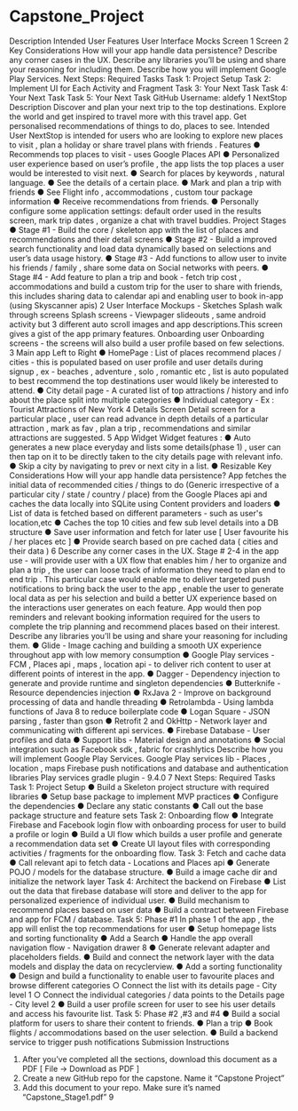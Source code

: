 # Capstone_Project
Description
Intended User
Features
User Interface Mocks
Screen 1
Screen 2
Key Considerations
How will your app handle data persistence?
Describe any corner cases in the UX.
Describe any libraries you’ll be using and share your reasoning for including them.
Describe how you will implement Google Play Services.
Next Steps: Required Tasks
Task 1: Project Setup
Task 2: Implement UI for Each Activity and Fragment
Task 3: Your Next Task
Task 4: Your Next Task
Task 5: Your Next Task
GitHub Username​: aldefy
1
NextStop
Description
Discover and plan your next trip to the top destinations. Explore the world and get inspired to
travel more with this travel app. Get personalised recommendations of things to do, places to
see.
Intended User
NextStop is intended for users who are looking to explore new places to visit , plan a holiday or
share travel plans with friends .
Features
● Recommends top places to visit - uses Google Places API
● Personalized user experience based on user’s profile , the app lists the top places a user
would be interested to visit next.
● Search for places by keywords , natural language.
● See the details of a certain place.
● Mark and plan a trip with friends
● See Flight info , accommodations , custom tour package information
● Receive recommendations from friends.
● Personally configure some application settings: default order used in the results
screen, mark trip dates , organize a chat with travel buddies.
Project Stages
● Stage #1 - Build the core / skeleton app with the list of places and
recommendations and their detail screens
● Stage #2 - Build a improved search functionality and load data dynamically
based on selections and user’s data usage history.
● Stage #3 - Add functions to allow user to invite his friends / family , share some
data on Social networks with peers.
● Stage #4 - Add feature to plan a trip and book - fetch trip cost ,
accommodations and build a custom trip for the user to share with friends, this
includes sharing data to calendar api and enabling user to book in-app (using
Skyscanner apis)
2
User Interface Mockups - Sketches
Splash walk through screens
Splash screens - Viewpager slideouts , same android activity but 3 different auto scroll images
and app descriptions.This screen gives a gist of the app primary features.
Onboarding user
Onboarding screens - the screens will also build a user profile based on few selections.
3
Main app
Left to Right
● HomePage : List of places recommend places / cities - this is populated based on user
profile and user details during signup , ex - beaches , adventure , solo , romantic etc , list
is auto populated to best recommend the top destinations user would likely be interested
to attend.
● City detail page - A curated list of top attractions / history and info about the place split
into multiple categories
● Individual category - Ex : Tourist Attractions of New York
4
Details Screen
Detail screen for a particular place , user can read advance in depth details of a particular
attraction , mark as fav , plan a trip , recommendations and similar attractions are suggested.
5
App Widget
Widget features :
● Auto generates a new place everyday and lists some details(phase 1) , user can then
tap on it to be directly taken to the city details page with relevant info.
● Skip a city by navigating to prev or next city in a list.
● Resizable
Key Considerations
How will your app handle data persistence?
App fetches the initial data of recommended cities / things to do (Generic irrespective of a
particular city / state / country / place) from the Google Places api and caches the data locally
into SQLite using Content providers and loaders
● List of data is fetched based on different parameters - such as user's location,etc
● Caches the top 10 cities and few sub level details into a DB structure
● Save user information and fetch for later use [ User favourite his / her places etc ]
● Provide search based on pre cached data ( cities and their data )
6
Describe any corner cases in the UX.
Stage # 2-4 in the app use - will provide user with a UX flow that enables him / her to organize
and plan a trip , the user can loose track of information they need to plan end to end trip .
This particular case would enable me to deliver targeted push notifications to bring back the
user to the app , enable the user to generate local data as per his selection and build a better
UX experience based on the interactions user generates on each feature.
App would then pop reminders and relevant booking information required for the users to
complete the trip planning and recommend places based on their interest.
Describe any libraries you’ll be using and share your reasoning for including them.
● Glide - Image caching and building a smooth UX experience throughout app with low
memory consumption
● Google Play services - FCM , Places api , maps , location api - to deliver rich content to
user at different points of interest in the app.
● Dagger - Dependency injection to generate and provide runtime and singleton
dependencies
● Butterknife - Resource dependencies injection
● RxJava 2 - Improve on background processing of data and handle threading
● Retrolambda - Using lambda functions of Java 8 to reduce boilerplate code
● Logan Square - JSON parsing , faster than gson
● Retrofit 2 and OkHttp - Network layer and communicating with different api services.
● Firebase Database - User profiles and data
● Support libs - Material design and annotations
● Social integration such as Facebook sdk , fabric for crashlytics
Describe how you will implement Google Play Services.
Google Play services lib - Places , location , maps
Firebase push notifications and database and authentication libraries
Play services gradle plugin - 9.4.0
7
Next Steps: Required Tasks
Task 1: Project Setup
● Build a Skeleton project structure with required libraries
● Setup base package to implement MVP practices
● Configure the dependencies
● Declare any static constants
● Call out the base package structure and feature sets
Task 2: Onboarding flow
● Integrate Firebase and Facebook login flow with onboarding process for user to build a
profile or login
● Build a UI flow which builds a user profile and generate a recommendation data set
● Create UI layout files with corresponding activities / fragments for the onboarding flow.
Task 3: Fetch and cache data
● Call relevant api to fetch data - Locations and Places api
● Generate POJO / models for the database structure.
● Build a image cache dir and initialize the network layer
Task 4: Architect the backend on Firebase
● List out the data that firebase database will store and deliver to the app for personalized
experience of individual user.
● Build mechanism to recommend places based on user data
● Build a contract between Firebase and app for FCM / database.
Task 5: Phase #1
In phase 1 of the app , the app will enlist the top recommendations for user
● Setup homepage lists and sorting functionality
● Add a Search
● Handle the app overall navigation flow - Navigation drawer
8
● Generate relevant adapter and placeholders fields.
● Build and connect the network layer with the data models and display the data on
recyclerview.
● Add a sorting functionality
● Design and build a functionality to enable user to favourite places and browse different
categories
○ Connect the list with its details page - City level 1
○ Connect the individual categories / data points to the Details page - City level 2
● Build a user profile screen for user to see his user details and access his favourite list.
Task 5: Phase #2 ,#3 and #4
● Build a social platform for users to share their content to friends.
● Plan a trip
● Book flights / accommodations based on the user selection.
● Build a backend service to trigger push notifications
Submission Instructions
1. After you’ve completed all the sections, download this document as a PDF [ File →
Download as PDF ]
2. Create a new GitHub repo for the capstone. Name it “Capstone Project​”
3. Add this document to your repo. Make sure it’s named “Capstone_Stage1.pdf”​
9
